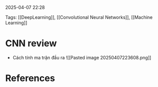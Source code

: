 2025-04-07 22:28


Tags: [[DeepLearning]], [[Convolutional Neural Networks]], [[Machine Learning]]

# CNN review

- Cách tính ma trận đầu ra
![[Pasted image 20250407223608.png]]


# References
